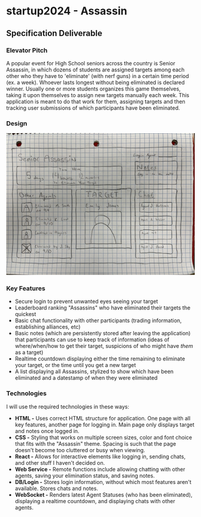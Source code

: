 # startup2024 - Assassin

## Specification Deliverable
### Elevator Pitch
A popular event for High School seniors across the country is Senior Assassin, in which dozens of students are assigned targets among each other who they have to 'eliminate' (with nerf guns) in a certain time period (ex. a week). Whoever lasts longest without being eliminated is declared winner. Usually one or more students organizes this game themselves, taking it upon themselves to assign new targets manually each week. This application is meant to do that work for them, assigning targets and then tracking user submissions of which participants have been eliminated. 

### Design
![Design mockup for main application page.](260applicationMockup.jpg)

### Key Features
* Secure login to prevent unwanted eyes seeing your target
* Leaderboard ranking "Assassins" who have eliminated their targets the quickest
* Basic chat functionality with other participants (trading information, establishing alliances, etc)
* Basic notes (which are persistently stored after leaving the application) that participants can use to keep track of information (ideas of where/when/how to get their target, suspicions of who might have _them_ as a target)
* Realtime countdown displaying either the time remaining to eliminate your target, or the time until you get a new target
* A list displaying all Assassins, stylized to show which have been eliminated and a datestamp of when they were eliminated

### Technologies
I will use the required technologies in these ways:
* **HTML -** Uses correct HTML structure for application. One page with all key features, another page for logging in. Main page only displays target and notes once logged in.
* **CSS -** Styling that works on multiple screen sizes, color and font choice that fits with the "Assassin" theme. Spacing is such that the page doesn't become too cluttered or busy when viewing.
* **React -** Allows for interactive elements like logging in, sending chats, and other stuff I haven't decided on.
* **Web Service -** Remote functions include allowing chatting with other agents, saving your elimination status, and saving notes.
* **DB/Login -** Stores login information, without which most features aren't available. Stores chats and notes.
* **WebSocket -** Renders latest Agent Statuses (who has been eliminated), displaying a realtime countdown, and displaying chats with other agents.

